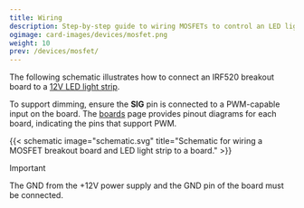 ```yaml
---
title: Wiring
description: Step-by-step guide to wiring MOSFETs to control an LED light strip.
ogimage: card-images/devices/mosfet.png
weight: 10
prev: /devices/mosfet/
---
```


The following schematic illustrates how to connect an IRF520 breakout board to a [12V LED light strip](https://www.amazon.com/gp/product/B0DFWCD97Z).

To support dimming, ensure the **SIG** pin is connected to a PWM-capable input on the board. The [boards](/boards/) page provides pinout diagrams for each board, indicating the pins that support PWM.

{{< schematic image="schematic.svg" title="Schematic for wiring a MOSFET breakout board and LED light strip to a board." >}}

> [!IMPORTANT]
> The GND from the +12V power supply and the GND pin of the board must be connected.
